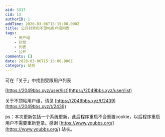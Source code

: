 ```yaml
---
aid: 3317
cid: 13
authorID: 1
addTime: 2020-03-06T15:15:00.000Z
title: 公开封禁和不顶帖用户组列表
tags:
    - 用户组
    - 封禁
    - 列表
    - 公开
comments: []
date: 2020-03-06T15:15:00.000Z
category: 站务
---
```


可在「关于」中找到受限用户列表

[https://2049bbs.xyz/user/list](https://2049bbs.xyz/user/list)

关于不顶帖用户组，请见 [https://2049bbs.xyz/t/2439](https://2049bbs.xyz/t/2439)

ps：本次更新包括一个系统更新，此后程序重启不会重置cookie，以后程序重启用户不需要重新登录。感谢 [https://www.youbbs.org/](https://www.youbbs.org/) 站长。
